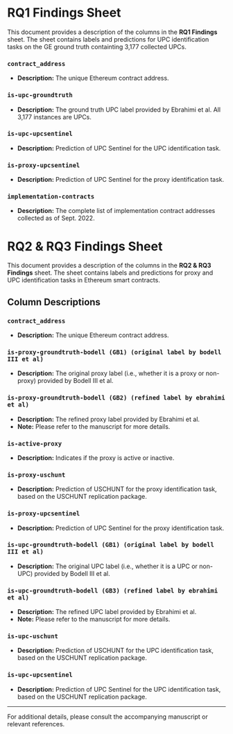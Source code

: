 # RQ1 Findings Sheet
This document provides a description of the columns in the **RQ1 Findings** sheet. The sheet contains labels and predictions for UPC identification tasks on the GE ground truth containting 3,177 collected UPCs.

### `contract_address`
- **Description:** The unique Ethereum contract address.
### `is-upc-groundtruth`
- **Description:** The ground truth UPC label provided by Ebrahimi et al. All 3,177 instances are UPCs.
### `is-upc-upcsentinel`
- **Description:** Prediction of UPC Sentinel for the UPC identification task.
### `is-proxy-upcsentinel`
- **Description:** Prediction of UPC Sentinel for the proxy identification task.
### `implementation-contracts`
- **Description:** The complete list of implementation contract addresses collected as of Sept. 2022.


# RQ2 & RQ3 Findings Sheet
This document provides a description of the columns in the **RQ2 & RQ3 Findings** sheet. The sheet contains labels and predictions for proxy and UPC identification tasks in Ethereum smart contracts.

## Column Descriptions

### `contract_address`
- **Description:** The unique Ethereum contract address.

### `is-proxy-groundtruth-bodell (GB1) (original label by bodell III et al)`
- **Description:** The original proxy label (i.e., whether it is a proxy or non-proxy) provided by Bodell III et al.

### `is-proxy-groundtruth-bodell (GB2) (refined label by ebrahimi et al)`
- **Description:** The refined proxy label provided by Ebrahimi et al.
- **Note:** Please refer to the manuscript for more details.

### `is-active-proxy`
- **Description:** Indicates if the proxy is active or inactive.

### `is-proxy-uschunt`
- **Description:** Prediction of USCHUNT for the proxy identification task, based on the USCHUNT replication package.

### `is-proxy-upcsentinel`
- **Description:** Prediction of UPC Sentinel for the proxy identification task.

### `is-upc-groundtruth-bodell (GB1) (original label by bodell III et al)`
- **Description:** The original UPC label (i.e., whether it is a UPC or non-UPC) provided by Bodell III et al.

### `is-upc-groundtruth-bodell (GB3) (refined label by ebrahimi et al)`
- **Description:** The refined UPC label provided by Ebrahimi et al.
- **Note:** Please refer to the manuscript for more details.

### `is-upc-uschunt`
- **Description:** Prediction of USCHUNT for the UPC identification task, based on the USCHUNT replication package.

### `is-upc-upcsentinel`
- **Description:** Prediction of UPC Sentinel for the UPC identification task, based on the USCHUNT replication package.

---

For additional details, please consult the accompanying manuscript or relevant references.
